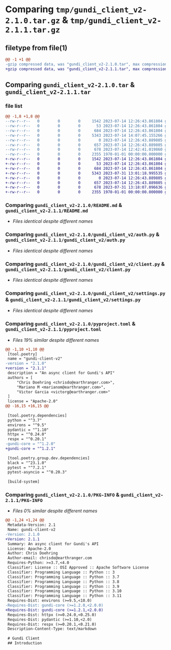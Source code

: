 # Comparing `tmp/gundi_client_v2-2.1.0.tar.gz` & `tmp/gundi_client_v2-2.1.1.tar.gz`

## filetype from file(1)

```diff
@@ -1 +1 @@
-gzip compressed data, was "gundi_client_v2-2.1.0.tar", max compression
+gzip compressed data, was "gundi_client_v2-2.1.1.tar", max compression
```

## Comparing `gundi_client_v2-2.1.0.tar` & `gundi_client_v2-2.1.1.tar`

### file list

```diff
@@ -1,8 +1,8 @@
--rw-r--r--   0        0        0     1542 2023-07-14 12:26:43.861804 gundi_client_v2-2.1.0/README.md
--rw-r--r--   0        0        0       53 2023-07-14 12:26:43.861804 gundi_client_v2-2.1.0/gundi_client_v2/__init__.py
--rw-r--r--   0        0        0      684 2023-07-14 12:26:43.861804 gundi_client_v2-2.1.0/gundi_client_v2/auth.py
--rw-r--r--   0        0        0     5343 2023-07-14 14:07:45.155266 gundi_client_v2-2.1.0/gundi_client_v2/client.py
--rw-r--r--   0        0        0        0 2023-07-14 12:26:43.889805 gundi_client_v2-2.1.0/gundi_client_v2/errors.py
--rw-r--r--   0        0        0      657 2023-07-14 12:26:43.889805 gundi_client_v2-2.1.0/gundi_client_v2/settings.py
--rw-r--r--   0        0        0      678 2023-07-14 12:42:41.019860 gundi_client_v2-2.1.0/pyproject.toml
--rw-r--r--   0        0        0     2355 1970-01-01 00:00:00.000000 gundi_client_v2-2.1.0/PKG-INFO
+-rw-r--r--   0        0        0     1542 2023-07-14 12:26:43.861804 gundi_client_v2-2.1.1/README.md
+-rw-r--r--   0        0        0       53 2023-07-14 12:26:43.861804 gundi_client_v2-2.1.1/gundi_client_v2/__init__.py
+-rw-r--r--   0        0        0      684 2023-07-14 12:26:43.861804 gundi_client_v2-2.1.1/gundi_client_v2/auth.py
+-rw-r--r--   0        0        0     5343 2023-07-31 13:01:18.995535 gundi_client_v2-2.1.1/gundi_client_v2/client.py
+-rw-r--r--   0        0        0        0 2023-07-14 12:26:43.889805 gundi_client_v2-2.1.1/gundi_client_v2/errors.py
+-rw-r--r--   0        0        0      657 2023-07-14 12:26:43.889805 gundi_client_v2-2.1.1/gundi_client_v2/settings.py
+-rw-r--r--   0        0        0      678 2023-07-31 13:18:07.096636 gundi_client_v2-2.1.1/pyproject.toml
+-rw-r--r--   0        0        0     2355 1970-01-01 00:00:00.000000 gundi_client_v2-2.1.1/PKG-INFO
```

### Comparing `gundi_client_v2-2.1.0/README.md` & `gundi_client_v2-2.1.1/README.md`

 * *Files identical despite different names*

### Comparing `gundi_client_v2-2.1.0/gundi_client_v2/auth.py` & `gundi_client_v2-2.1.1/gundi_client_v2/auth.py`

 * *Files identical despite different names*

### Comparing `gundi_client_v2-2.1.0/gundi_client_v2/client.py` & `gundi_client_v2-2.1.1/gundi_client_v2/client.py`

 * *Files identical despite different names*

### Comparing `gundi_client_v2-2.1.0/gundi_client_v2/settings.py` & `gundi_client_v2-2.1.1/gundi_client_v2/settings.py`

 * *Files identical despite different names*

### Comparing `gundi_client_v2-2.1.0/pyproject.toml` & `gundi_client_v2-2.1.1/pyproject.toml`

 * *Files 19% similar despite different names*

```diff
@@ -1,10 +1,10 @@
 [tool.poetry]
 name = "gundi-client-v2"
-version = "2.1.0"
+version = "2.1.1"
 description = "An async client for Gundi's API"
 authors = [
     "Chris Doehring <chrisdo@earthranger.com>",
     "Mariano M <marianom@earthranger.com>",
     "Victor Garcia <victorg@earthranger.com>"
 ]
 license = "Apache-2.0"
@@ -16,15 +16,15 @@
 
 [tool.poetry.dependencies]
 python = "^3.7"
 environs = "^9.5"
 pydantic = "^1.10"
 httpx = "^0.24.0"
 respx = "^0.20.1"
-gundi-core = "^1.2.0"
+gundi-core = "^1.2.1"
 
 [tool.poetry.group.dev.dependencies]
 black = "^23.1.0"
 pytest = "^7.2.1"
 pytest-asyncio = "^0.20.3"
 
 [build-system]
```

### Comparing `gundi_client_v2-2.1.0/PKG-INFO` & `gundi_client_v2-2.1.1/PKG-INFO`

 * *Files 0% similar despite different names*

```diff
@@ -1,24 +1,24 @@
 Metadata-Version: 2.1
 Name: gundi-client-v2
-Version: 2.1.0
+Version: 2.1.1
 Summary: An async client for Gundi's API
 License: Apache-2.0
 Author: Chris Doehring
 Author-email: chrisdo@earthranger.com
 Requires-Python: >=3.7,<4.0
 Classifier: License :: OSI Approved :: Apache Software License
 Classifier: Programming Language :: Python :: 3
 Classifier: Programming Language :: Python :: 3.7
 Classifier: Programming Language :: Python :: 3.8
 Classifier: Programming Language :: Python :: 3.9
 Classifier: Programming Language :: Python :: 3.10
 Classifier: Programming Language :: Python :: 3.11
 Requires-Dist: environs (>=9.5,<10.0)
-Requires-Dist: gundi-core (>=1.2.0,<2.0.0)
+Requires-Dist: gundi-core (>=1.2.1,<2.0.0)
 Requires-Dist: httpx (>=0.24.0,<0.25.0)
 Requires-Dist: pydantic (>=1.10,<2.0)
 Requires-Dist: respx (>=0.20.1,<0.21.0)
 Description-Content-Type: text/markdown
 
 # Gundi Client
 ## Introduction
```


